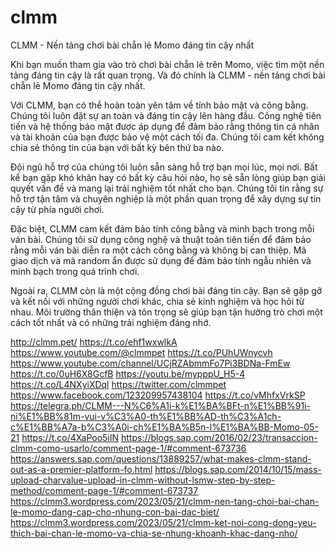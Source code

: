 # clmm
CLMM - Nền tảng chơi bài chẵn lẻ Momo đáng tin cậy nhất

Khi bạn muốn tham gia vào trò chơi bài chẵn lẻ trên Momo, việc tìm một nền tảng đáng tin cậy là rất quan trọng. Và đó chính là CLMM - nền tảng chơi bài chẵn lẻ Momo đáng tin cậy nhất.

Với CLMM, bạn có thể hoàn toàn yên tâm về tính bảo mật và công bằng. Chúng tôi luôn đặt sự an toàn và đáng tin cậy lên hàng đầu. Công nghệ tiên tiến và hệ thống bảo mật được áp dụng để đảm bảo rằng thông tin cá nhân và tài khoản của bạn được bảo vệ một cách tối đa. Chúng tôi cam kết không chia sẻ thông tin của bạn với bất kỳ bên thứ ba nào.

Đội ngũ hỗ trợ của chúng tôi luôn sẵn sàng hỗ trợ bạn mọi lúc, mọi nơi. Bất kể bạn gặp khó khăn hay có bất kỳ câu hỏi nào, họ sẽ sẵn lòng giúp bạn giải quyết vấn đề và mang lại trải nghiệm tốt nhất cho bạn. Chúng tôi tin rằng sự hỗ trợ tận tâm và chuyên nghiệp là một phần quan trọng để xây dựng sự tin cậy từ phía người chơi.

Đặc biệt, CLMM cam kết đảm bảo tính công bằng và minh bạch trong mỗi ván bài. Chúng tôi sử dụng công nghệ và thuật toán tiên tiến để đảm bảo rằng mỗi ván bài diễn ra một cách công bằng và không bị can thiệp. Mã giao dịch và mã random ẩn được sử dụng để đảm bảo tính ngẫu nhiên và minh bạch trong quá trình chơi.

Ngoài ra, CLMM còn là một cộng đồng chơi bài đáng tin cậy. Bạn sẽ gặp gỡ và kết nối với những người chơi khác, chia sẻ kinh nghiệm và học hỏi từ nhau. Môi trường thân thiện và tôn trọng sẽ giúp bạn tận hưởng trò chơi một cách tốt nhất và có những trải nghiệm đáng nhớ.

http://clmm.pet/
https://t.co/ehf1wxwlkA
https://www.youtube.com/@clmmpet
https://t.co/PUhUWnycvh
https://www.youtube.com/channel/UCjRZAbmmFo7Pi3BDNa-FmEw
https://t.co/0uH6X8GcfB
https://youtu.be/mypppU_H5-4
https://t.co/L4NXyiXDql
https://twitter.com/clmmpet
https://www.facebook.com/123209957438104
https://t.co/vMhfxVrkSP
https://telegra.ph/CLMM---N%C6%A1i-k%E1%BA%BFt-n%E1%BB%91i-ni%E1%BB%81m-vui-v%C3%A0-th%E1%BB%AD-th%C3%A1ch-c%E1%BB%A7a-b%C3%A0i-ch%E1%BA%B5n-l%E1%BA%BB-Momo-05-21
https://t.co/4XaPoo5iIN
https://blogs.sap.com/2016/02/23/transaccion-clmm-como-usarlo/comment-page-1/#comment-673736
https://answers.sap.com/questions/13889257/what-makes-clmm-stand-out-as-a-premier-platform-fo.html
https://blogs.sap.com/2014/10/15/mass-upload-charvalue-upload-in-clmm-without-lsmw-step-by-step-method/comment-page-1/#comment-673737
https://clmm3.wordpress.com/2023/05/21/clmm-nen-tang-choi-bai-chan-le-momo-dang-cap-cho-nhung-con-bai-dac-biet/
https://clmm3.wordpress.com/2023/05/21/clmm-ket-noi-cong-dong-yeu-thich-bai-chan-le-momo-va-chia-se-nhung-khoanh-khac-dang-nho/
